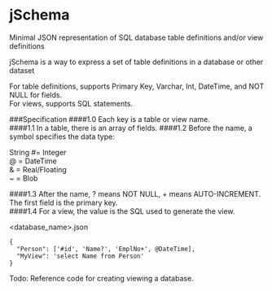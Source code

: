 jSchema
=======

Minimal JSON representation of SQL database table definitions and/or view definitions    

jSchema is a way to express a set of table definitions in a database or other dataset     

For table definitions, supports Primary Key, Varchar, Int, DateTime, and NOT NULL for fields.    
For views, supports SQL statements.

###Specification
####1.0
Each key is a table or view name.  
####1.1
In a table, there is an array of fields. 
####1.2
Before the name, a symbol specifies the data type:    
    
String
#= Integer    
@ = DateTime    
& = Real/Floating    
~ = Blob    
    
####1.3
After the name, ? means NOT NULL, + means AUTO-INCREMENT.  The first field is the primary key.   
####1.4
For a view, the value is the SQL used to generate the view.

<database_name>.json
````
{
  "Person": ['#id', 'Name?', 'EmplNo+', @DateTime],
  "MyView": 'select Name from Person'
}
````
Todo: Reference code for creating viewing a database.
